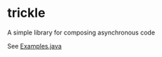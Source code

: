 trickle
=======

A simple library for composing asynchronous code


See [Examples.java](blob/master/src/test/java/com/spotify/trickle/example/Examples.java)
